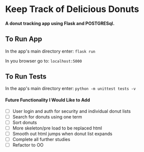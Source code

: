 # Keep Track of Delicious Donuts
#### A donut tracking app using Flask and POSTGRESql.

## To Run App
In the app's main directory enter:
`flask run`

In you browser go to:
`localhost:5000`

## To Run Tests
In the app's main directory enter:
`python -m unittest tests -v`

#### Future Functionality I Would Like to Add
- [ ] User login and auth for security and individual donut lists
- [ ] Search for donuts using one term
- [ ] Sort donuts
- [ ] More skeleton/pre load to be replaced html
- [ ] Smooth out html jumps when donut list expands
- [ ] Complete all further studies
- [ ] Refactor to OO